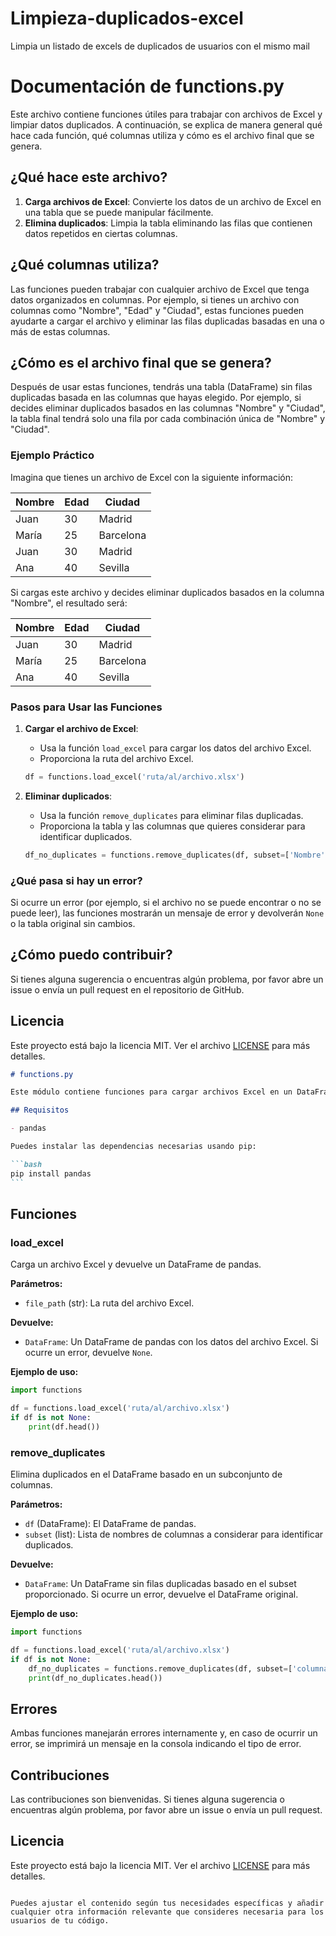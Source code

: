 # Limpieza-duplicados-excel

Limpia un listado de excels de duplicados de usuarios con el mismo mail

# Documentación de functions.py

Este archivo contiene funciones útiles para trabajar con archivos de Excel y limpiar datos duplicados. A continuación, se explica de manera general qué hace cada función, qué columnas utiliza y cómo es el archivo final que se genera.

## ¿Qué hace este archivo?

1. **Carga archivos de Excel**: Convierte los datos de un archivo de Excel en una tabla que se puede manipular fácilmente.
2. **Elimina duplicados**: Limpia la tabla eliminando las filas que contienen datos repetidos en ciertas columnas.

## ¿Qué columnas utiliza?

Las funciones pueden trabajar con cualquier archivo de Excel que tenga datos organizados en columnas. Por ejemplo, si tienes un archivo con columnas como "Nombre", "Edad" y "Ciudad", estas funciones pueden ayudarte a cargar el archivo y eliminar las filas duplicadas basadas en una o más de estas columnas.

## ¿Cómo es el archivo final que se genera?

Después de usar estas funciones, tendrás una tabla (DataFrame) sin filas duplicadas basada en las columnas que hayas elegido. Por ejemplo, si decides eliminar duplicados basados en las columnas "Nombre" y "Ciudad", la tabla final tendrá solo una fila por cada combinación única de "Nombre" y "Ciudad".

### Ejemplo Práctico

Imagina que tienes un archivo de Excel con la siguiente información:

| Nombre | Edad | Ciudad    |
| ------ | ---- | --------- |
| Juan   | 30   | Madrid    |
| María  | 25   | Barcelona |
| Juan   | 30   | Madrid    |
| Ana    | 40   | Sevilla   |

Si cargas este archivo y decides eliminar duplicados basados en la columna "Nombre", el resultado será:

| Nombre | Edad | Ciudad    |
| ------ | ---- | --------- |
| Juan   | 30   | Madrid    |
| María  | 25   | Barcelona |
| Ana    | 40   | Sevilla   |

### Pasos para Usar las Funciones

1. **Cargar el archivo de Excel**:

   - Usa la función `load_excel` para cargar los datos del archivo Excel.
   - Proporciona la ruta del archivo Excel.

   ```python
   df = functions.load_excel('ruta/al/archivo.xlsx')
   ```

2. **Eliminar duplicados**:

   - Usa la función `remove_duplicates` para eliminar filas duplicadas.
   - Proporciona la tabla y las columnas que quieres considerar para identificar duplicados.

   ```python
   df_no_duplicates = functions.remove_duplicates(df, subset=['Nombre'])
   ```

### ¿Qué pasa si hay un error?

Si ocurre un error (por ejemplo, si el archivo no se puede encontrar o no se puede leer), las funciones mostrarán un mensaje de error y devolverán `None` o la tabla original sin cambios.

## ¿Cómo puedo contribuir?

Si tienes alguna sugerencia o encuentras algún problema, por favor abre un issue o envía un pull request en el repositorio de GitHub.

## Licencia

Este proyecto está bajo la licencia MIT. Ver el archivo [LICENSE](LICENSE) para más detalles.

````markdown
# functions.py

Este módulo contiene funciones para cargar archivos Excel en un DataFrame de pandas y para eliminar duplicados en el DataFrame basado en un subconjunto de columnas.

## Requisitos

- pandas

Puedes instalar las dependencias necesarias usando pip:

```bash
pip install pandas
```
````

## Funciones

### load_excel

Carga un archivo Excel y devuelve un DataFrame de pandas.

**Parámetros:**

- `file_path` (str): La ruta del archivo Excel.

**Devuelve:**

- `DataFrame`: Un DataFrame de pandas con los datos del archivo Excel. Si ocurre un error, devuelve `None`.

**Ejemplo de uso:**

```python
import functions

df = functions.load_excel('ruta/al/archivo.xlsx')
if df is not None:
    print(df.head())
```

### remove_duplicates

Elimina duplicados en el DataFrame basado en un subconjunto de columnas.

**Parámetros:**

- `df` (DataFrame): El DataFrame de pandas.
- `subset` (list): Lista de nombres de columnas a considerar para identificar duplicados.

**Devuelve:**

- `DataFrame`: Un DataFrame sin filas duplicadas basado en el subset proporcionado. Si ocurre un error, devuelve el DataFrame original.

**Ejemplo de uso:**

```python
import functions

df = functions.load_excel('ruta/al/archivo.xlsx')
if df is not None:
    df_no_duplicates = functions.remove_duplicates(df, subset=['columna1', 'columna2'])
    print(df_no_duplicates.head())
```

## Errores

Ambas funciones manejarán errores internamente y, en caso de ocurrir un error, se imprimirá un mensaje en la consola indicando el tipo de error.

## Contribuciones

Las contribuciones son bienvenidas. Si tienes alguna sugerencia o encuentras algún problema, por favor abre un issue o envía un pull request.

## Licencia

Este proyecto está bajo la licencia MIT. Ver el archivo [LICENSE](LICENSE) para más detalles.

```

Puedes ajustar el contenido según tus necesidades específicas y añadir cualquier otra información relevante que consideres necesaria para los usuarios de tu código.
```
